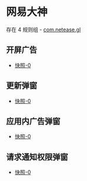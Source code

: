 # 网易大神

存在 4 规则组 - [com.netease.gl](/src/apps/com.netease.gl.ts)

## 开屏广告

- [快照-0](https://gkd-kit.gitee.io/import/12883227)

## 更新弹窗

- [快照-0](https://i.gkd.li/import/12883135)

## 应用内广告弹窗

- [快照-0](https://gkd-kit.gitee.io/import/12883277)

## 请求通知权限弹窗

- [快照-0](https://i.gkd.li/import/13072071)
